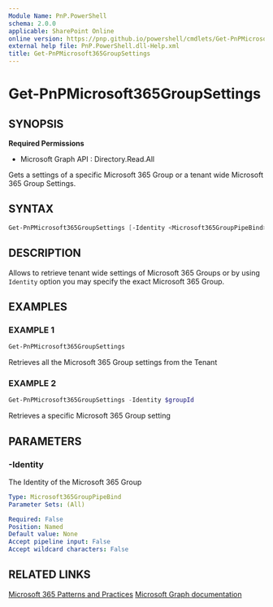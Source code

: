 ```yaml
---
Module Name: PnP.PowerShell
schema: 2.0.0
applicable: SharePoint Online
online version: https://pnp.github.io/powershell/cmdlets/Get-PnPMicrosoft365GroupSettings.html
external help file: PnP.PowerShell.dll-Help.xml
title: Get-PnPMicrosoft365GroupSettings
---
```

  
# Get-PnPMicrosoft365GroupSettings

## SYNOPSIS

**Required Permissions**

  * Microsoft Graph API : Directory.Read.All

Gets a settings of a specific Microsoft 365 Group or a tenant wide Microsoft 365 Group Settings.

## SYNTAX

```powershell
Get-PnPMicrosoft365GroupSettings [-Identity <Microsoft365GroupPipeBind>] [<CommonParameters>]
```

## DESCRIPTION

Allows to retrieve tenant wide settings of Microsoft 365 Groups or by using `Identity` option you may specify the exact Microsoft 365 Group.

## EXAMPLES

### EXAMPLE 1
```powershell
Get-PnPMicrosoft365GroupSettings
```

Retrieves all the Microsoft 365 Group settings from the Tenant

### EXAMPLE 2
```powershell
Get-PnPMicrosoft365GroupSettings -Identity $groupId
```

Retrieves a specific Microsoft 365 Group setting

## PARAMETERS

### -Identity
The Identity of the Microsoft 365 Group

```yaml
Type: Microsoft365GroupPipeBind
Parameter Sets: (All)

Required: False
Position: Named
Default value: None
Accept pipeline input: False
Accept wildcard characters: False
```


## RELATED LINKS

[Microsoft 365 Patterns and Practices](https://aka.ms/m365pnp)
[Microsoft Graph documentation](https://docs.microsoft.com/graph/api/groupsetting-get)


